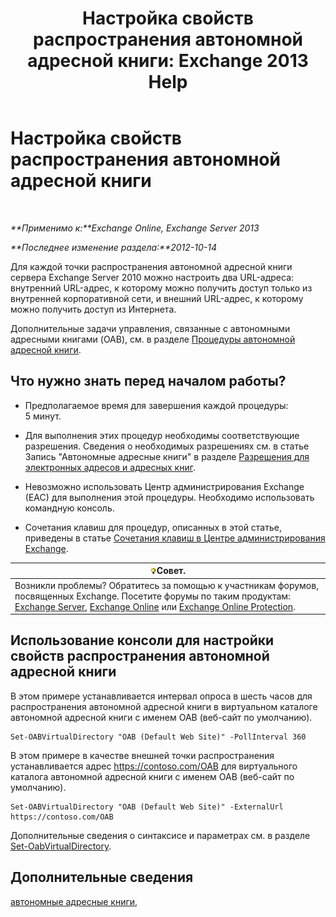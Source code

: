 ﻿---
title: 'Настройка свойств распространения автономной адресной книги: Exchange 2013 Help'
TOCTitle: Настройка свойств распространения автономной адресной книги
ms:assetid: 8df985e9-75ba-47ea-9cc3-aa98a5d8acf4
ms:mtpsurl: https://technet.microsoft.com/ru-ru/library/Bb123710(v=EXCHG.150)
ms:contentKeyID: 50488601
ms.date: 04/30/2018
mtps_version: v=EXCHG.150
f1_keywords:
- Microsoft.Exchange.Management.SnapIn.Esm.Servers.ClientAccess.OabDistributionGeneralPage
ms.translationtype: HT
---

# Настройка свойств распространения автономной адресной книги

 

_**Применимо к:**Exchange Online, Exchange Server 2013_

_**Последнее изменение раздела:**2012-10-14_

Для каждой точки распространения автономной адресной книги сервера Exchange Server 2010 можно настроить два URL-адреса: внутренний URL-адрес, к которому можно получить доступ только из внутренней корпоративной сети, и внешний URL-адрес, к которому можно получить доступ из Интернета.

Дополнительные задачи управления, связанные с автономными адресными книгами (OAB), см. в разделе [Процедуры автономной адресной книги](offline-address-book-procedures-exchange-2013-help.md).

## Что нужно знать перед началом работы?

  - Предполагаемое время для завершения каждой процедуры: 5 минут.

  - Для выполнения этих процедур необходимы соответствующие разрешения. Сведения о необходимых разрешениях см. в статье Запись "Автономные адресные книги" в разделе [Разрешения для электронных адресов и адресных книг](email-address-and-address-book-permissions-exchange-2013-help.md).

  - Невозможно использовать Центр администрирования Exchange (EAC) для выполнения этой процедуры. Необходимо использовать командную консоль.

  - Сочетания клавиш для процедур, описанных в этой статье, приведены в статье [Сочетания клавиш в Центре администрирования Exchange](keyboard-shortcuts-in-the-exchange-admin-center-exchange-online-protection-help.md).

<table>
<thead>
<tr class="header">
<th><img src="images/Bb124558.tip(EXCHG.150).gif" title="Совет" alt="Совет" />Совет.</th>
</tr>
</thead>
<tbody>
<tr class="odd">
<td>Возникли проблемы? Обратитесь за помощью к участникам форумов, посвященных Exchange. Посетите форумы по таким продуктам: <a href="https://go.microsoft.com/fwlink/p/?linkid=60612">Exchange Server</a>, <a href="https://go.microsoft.com/fwlink/p/?linkid=267542">Exchange Online</a> или <a href="https://go.microsoft.com/fwlink/p/?linkid=285351">Exchange Online Protection</a>.</td>
</tr>
</tbody>
</table>


## Использование консоли для настройки свойств распространения автономной адресной книги

В этом примере устанавливается интервал опроса в шесть часов для распространения автономной адресной книги в виртуальном каталоге автономной адресной книги с именем OAB (веб-сайт по умолчанию).

    Set-OABVirtualDirectory "OAB (Default Web Site)" -PollInterval 360

В этом примере в качестве внешней точки распространения устанавливается адрес https://contoso.com/OAB для виртуального каталога автономной адресной книги с именем OAB (веб-сайт по умолчанию).

    Set-OABVirtualDirectory "OAB (Default Web Site)" -ExternalUrl https://contoso.com/OAB

Дополнительные сведения о синтаксисе и параметрах см. в разделе [Set-OabVirtualDirectory](https://technet.microsoft.com/ru-ru/library/bb124707\(v=exchg.150\)).

## Дополнительные сведения

[автономные адресные книги,](offline-address-books-exchange-2013-help.md)

